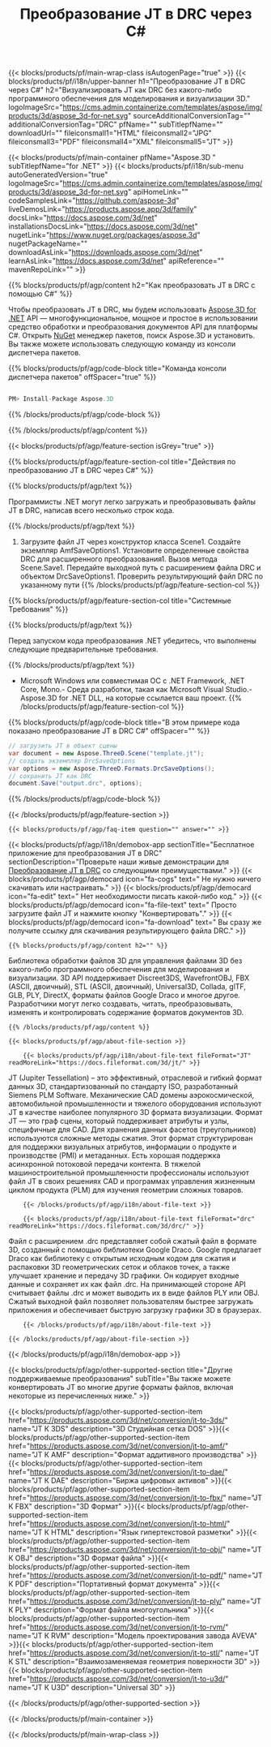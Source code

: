﻿---
title: Преобразование JT в DRC через C# 
url: /ru/net/conversion/jt-to-drc/ 
description: Пример кода для преобразования JT в DRC C#. Используйте пример кода API для пакетного преобразования JT файлов в DRC в VB.NET, Asp.NET или любом приложении на основе .NET.
---
{{< blocks/products/pf/main-wrap-class isAutogenPage="true" >}}
{{< blocks/products/pf/i18n/upper-banner h1="Преобразование JT в DRC через C#" h2="Визуализировать JT как DRC без какого-либо программного обеспечения для моделирования и визуализации 3D." logoImageSrc="https://cms.admin.containerize.com/templates/aspose/img/products/3d/aspose_3d-for-net.svg" sourceAdditionalConversionTag="" additionalConversionTag="DRC" pfName="" subTitlepfName="" downloadUrl="" fileiconsmall1="HTML" fileiconsmall2="JPG" fileiconsmall3="PDF" fileiconsmall4="XML" fileiconsmall5="JT" >}}

{{< blocks/products/pf/main-container pfName="Aspose.3D " subTitlepfName="for .NET" >}}
{{< blocks/products/pf/i18n/sub-menu autoGeneratedVersion="true" logoImageSrc="https://cms.admin.containerize.com/templates/aspose/img/products/3d/aspose_3d-for-net.svg" apiHomeLink="" codeSamplesLink="https://github.com/aspose-3d" liveDemosLink="https://products.aspose.app/3d/family" docsLink="https://docs.aspose.com/3d/net" installationsDocsLink="https://docs.aspose.com/3d/net" nugetLink="https://www.nuget.org/packages/aspose.3d" nugetPackageName="" downloadAsLink="https://downloads.aspose.com/3d/net" learnAsLink="https://docs.aspose.com/3d/net" apiReference="" mavenRepoLink="" >}}

{{% blocks/products/pf/agp/content h2="Как преобразовать JT в DRC с помощью C#" %}}

 Чтобы преобразовать JT в DRC, мы будем использовать
 [Aspose.3D for .NET](https://products.aspose.com/3d/net) 
 API — многофункциональное, мощное и простое в использовании средство обработки и преобразования документов API для платформы C#. Открыть
 [NuGet](https://www.nuget.org/packages/aspose.3d) 
 менеджер пакетов, поиск
 Aspose.3D 
 и установить. Вы также можете использовать следующую команду из консоли диспетчера пакетов.

{{% blocks/products/pf/agp/code-block title="Команда консоли диспетчера пакетов" offSpacer="true" %}}

```cs

PM> Install-Package Aspose.3D


```

{{% /blocks/products/pf/agp/code-block %}}

{{% /blocks/products/pf/agp/content %}}

{{< blocks/products/pf/agp/feature-section isGrey="true" >}}

{{% blocks/products/pf/agp/feature-section-col title="Действия по преобразованию JT в DRC через C#" %}}

{{% blocks/products/pf/agp/text %}}

 Программисты .NET могут легко загружать и преобразовывать файлы JT в DRC, написав всего несколько строк кода.

{{% /blocks/products/pf/agp/text %}}

1. Загрузите файл JT через конструктор класса Scene1. Создайте экземпляр AmfSaveOptions1. Установите определенные свойства DRC для расширенного преобразования1. Вызов метода Scene.Save1. Передайте выходной путь с расширением файла DRC и объектом DrcSaveOptions1. Проверить результирующий файл DRC по указанному пути
{{% /blocks/products/pf/agp/feature-section-col %}}

{{% blocks/products/pf/agp/feature-section-col title="Системные Требования" %}}

{{% blocks/products/pf/agp/text %}}

 Перед запуском кода преобразования .NET убедитесь, что выполнены следующие предварительные требования.

{{% /blocks/products/pf/agp/text %}}

- Microsoft Windows или совместимая ОС с .NET Framework, .NET Core, Mono.- Среда разработки, такая как Microsoft Visual Studio.- Aspose.3D for .NET DLL, на которые ссылается ваш проект.
{{% /blocks/products/pf/agp/feature-section-col %}}

{{% blocks/products/pf/agp/code-block title="В этом примере кода показано преобразование JT в DRC C#" offSpacer="" %}}

```cs
// загрузить JT в объект сцены 
var document = new Aspose.ThreeD.Scene("template.jt");
// создать экземпляр DrcSaveOptions 
var options = new Aspose.ThreeD.Formats.DrcSaveOptions();
// сохранить JT как DRC 
document.Save("output.drc", options); 


```

{{% /blocks/products/pf/agp/code-block %}}

{{< /blocks/products/pf/agp/feature-section >}}

    {{< blocks/products/pf/agp/faq-item question="" answer="" >}}
 

<!-- aboutfile Starts -->

{{< blocks/products/pf/agp/i18n/demobox-app sectionTitle="Бесплатное приложение для преобразования JT в DRC" sectionDescription="Проверьте наши живые демонстрации для [Преобразование JT в DRC](https://products.aspose.app/3d/conversion/jt-to-drc) со следующими преимуществами." >}}
        {{< blocks/products/pf/agp/democard icon="fa-cogs" text=" Не нужно ничего скачивать или настраивать." >}}
        {{< blocks/products/pf/agp/democard icon="fa-edit" text=" Нет необходимости писать какой-либо код." >}}
        {{< blocks/products/pf/agp/democard icon="fa-file-text" text=" Просто загрузите файл JT и нажмите кнопку \"Конвертировать\"." >}}
        {{< blocks/products/pf/agp/democard icon="fa-download" text=" Вы сразу же получите ссылку для скачивания результирующего файла DRC." >}}

    {{% blocks/products/pf/agp/content h2="" %}}

 Библиотека обработки файлов 3D для управления файлами 3D без какого-либо программного обеспечения для моделирования и визуализации. 3D API поддерживает Discreet3DS, WavefrontOBJ, FBX (ASCII, двоичный), STL (ASCII, двоичный), Universal3D, Collada, glTF, GLB, PLY, DirectX, форматы файлов Google Draco и многое другое. Разработчики могут легко создавать, читать, преобразовывать, изменять и контролировать содержание форматов документов 3D.



    {{% /blocks/products/pf/agp/content %}}

    {{< blocks/products/pf/agp/about-file-section >}}

        {{< blocks/products/pf/agp/i18n/about-file-text fileFormat="JT" readMoreLink="https://docs.fileformat.com/3d/jt/" >}}
JT (Jupiter Tessellation) – это эффективный, отраслевой и гибкий формат данных 3D, стандартизованный по стандарту ISO, разработанный Siemens PLM Software. Механические CAD домены аэрокосмической, автомобильной промышленности и тяжелого оборудования используют JT в качестве наиболее популярного 3D формата визуализации. Формат JT — это граф сцены, который поддерживает атрибуты и узлы, специфичные для CAD. Для хранения данных фасетов (треугольников) используются сложные методы сжатия. Этот формат структурирован для поддержки визуальных атрибутов, информации о продукте и производстве (PMI) и метаданных. Есть хорошая поддержка асинхронной потоковой передачи контента. В тяжелой машиностроительной промышленности профессионалы используют файл JT в своих решениях CAD и программах управления жизненным циклом продукта (PLM) для изучения геометрии сложных товаров.

        {{< /blocks/products/pf/agp/i18n/about-file-text >}}

        {{< blocks/products/pf/agp/i18n/about-file-text fileFormat="drc" readMoreLink="https://docs.fileformat.com/3d/drc/" >}}
Файл с расширением .drc представляет собой сжатый файл в формате 3D, созданный с помощью библиотеки Google Draco. Google предлагает Draco как библиотеку с открытым исходным кодом для сжатия и распаковки 3D геометрических сеток и облаков точек, а также улучшает хранение и передачу 3D графики. Он кодирует входные данные и сохраняет их как файл .drc. На принимающей стороне API считывает файлы .drc и может выводить их в виде файлов PLY или OBJ. Сжатый выходной файл позволяет пользователям быстрее загружать приложения и обеспечивает быструю загрузку графики 3D в браузерах.

        {{< /blocks/products/pf/agp/i18n/about-file-text >}}

    {{< /blocks/products/pf/agp/about-file-section >}}

{{< /blocks/products/pf/agp/i18n/demobox-app >}}

<!-- aboutfile Ends -->

{{< blocks/products/pf/agp/other-supported-section title="Другие поддерживаемые преобразования" subTitle="Вы также можете конвертировать JT во многие другие форматы файлов, включая некоторые из перечисленных ниже." >}}

{{< blocks/products/pf/agp/other-supported-section-item href="https://products.aspose.com/3d/net/conversion/jt-to-3ds/" name="JT К 3DS" description="3D Студийная сетка DOS" >}}{{< blocks/products/pf/agp/other-supported-section-item href="https://products.aspose.com/3d/net/conversion/jt-to-amf/" name="JT К AMF" description="Формат аддитивного производства" >}}{{< blocks/products/pf/agp/other-supported-section-item href="https://products.aspose.com/3d/net/conversion/jt-to-dae/" name="JT К DAE" description="Биржа цифровых активов" >}}{{< blocks/products/pf/agp/other-supported-section-item href="https://products.aspose.com/3d/net/conversion/jt-to-fbx/" name="JT К FBX" description="3D Формат" >}}{{< blocks/products/pf/agp/other-supported-section-item href="https://products.aspose.com/3d/net/conversion/jt-to-html/" name="JT К HTML" description="Язык гипертекстовой разметки" >}}{{< blocks/products/pf/agp/other-supported-section-item href="https://products.aspose.com/3d/net/conversion/jt-to-obj/" name="JT К OBJ" description="3D Формат файла" >}}{{< blocks/products/pf/agp/other-supported-section-item href="https://products.aspose.com/3d/net/conversion/jt-to-pdf/" name="JT К PDF" description="Портативный формат документа" >}}{{< blocks/products/pf/agp/other-supported-section-item href="https://products.aspose.com/3d/net/conversion/jt-to-ply/" name="JT К PLY" description="Формат файла многоугольника" >}}{{< blocks/products/pf/agp/other-supported-section-item href="https://products.aspose.com/3d/net/conversion/jt-to-rvm/" name="JT К RVM" description="Модель проектирования завода AVEVA" >}}{{< blocks/products/pf/agp/other-supported-section-item href="https://products.aspose.com/3d/net/conversion/jt-to-stl/" name="JT К STL" description="Взаимозаменяемая геометрия поверхности 3D" >}}{{< blocks/products/pf/agp/other-supported-section-item href="https://products.aspose.com/3d/net/conversion/jt-to-u3d/" name="JT К U3D" description="Universal 3D" >}}

{{< /blocks/products/pf/agp/other-supported-section >}}

{{< /blocks/products/pf/main-container >}}
    
{{< /blocks/products/pf/main-wrap-class >}}